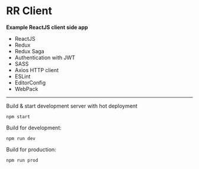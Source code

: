 RR Client
=========

**Example ReactJS client side app**

- ReactJS
- Redux
- Redux Saga
- Authentication with JWT
- SASS
- Axios HTTP client
- ESLint
- EditorConfig
- WebPack

---

Build & start development server with hot deployment

```
npm start
```

Build for development:

```
npm run dev
```

Build for production:

```
npm run prod
```
